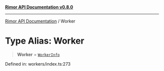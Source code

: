 [**Rimor API Documentation v0.8.0**](../README.md)

***

[Rimor API Documentation](../globals.md) / Worker

# Type Alias: Worker

> **Worker** = [`WorkerInfo`](../interfaces/WorkerInfo.md)

Defined in: workers/index.ts:273
